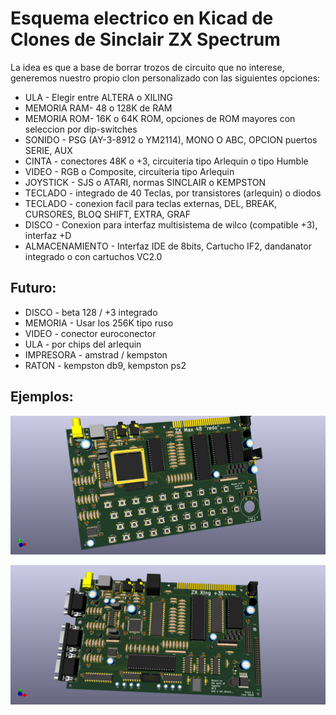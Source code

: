# Esquema electrico en Kicad de Clones de Sinclair ZX Spectrum

La idea es que a base de borrar trozos de circuito que no interese, generemos nuestro propio clon
personalizado con las siguientes opciones:
 
* ULA - Elegir entre ALTERA o XILING
* MEMORIA RAM- 48 o 128K de RAM
* MEMORIA ROM- 16K o 64K ROM, opciones de ROM mayores con seleccion por dip-switches
* SONIDO - PSG (AY-3-8912 o YM2114), MONO O ABC, OPCION puertos SERIE, AUX
* CINTA - conectores 48K o +3, circuiteria tipo Arlequin o tipo Humble
* VIDEO - RGB o Composite, circuiteria tipo Arlequin
* JOYSTICK - SJS o ATARI, normas SINCLAIR o KEMPSTON
* TECLADO - integrado de 40 Teclas, por transistores (arlequin) o diodos
* TECLADO - conexion facil para teclas externas, DEL, BREAK, CURSORES, BLOQ SHIFT, EXTRA, GRAF
* DISCO - Conexion para interfaz multisistema de wilco (compatible +3), interfaz +D
* ALMACENAMIENTO - Interfaz IDE de 8bits, Cartucho IF2, dandanator integrado o con cartuchos VC2.0 


## Futuro:
* DISCO - beta 128 /  +3 integrado
* MEMORIA - Usar los 256K tipo ruso
* VIDEO - conector euroconector
* ULA - por chips del arlequin
* IMPRESORA - amstrad / kempston
* RATON - kempston db9, kempston ps2

## Ejemplos:
![My image](48k.png)

![My image](plus3E.png)
